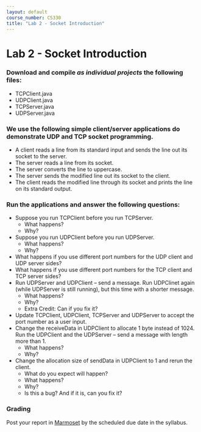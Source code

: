 ```yaml
---
layout: default
course_number: CS330
title: "Lab 2 - Socket Introduction"
---
```


# Lab 2 - Socket Introduction   

### Download and compile _as individual projects_ the following files:
  - TCPClient.java 
  - UDPClient.java
  - TCPServer.java
  - UDPServer.java
 
### We use the following simple client/server applications do demonstrate UDP and TCP socket programming. 
  - A client reads a line from its standard input and sends the line out its socket to the server.
  - The server reads a line from its socket. 
  - The server converts the line to uppercase.
  - The server sends the modified line out its socket to the client. 
  - The client reads the modified line through its socket and prints the line on its standard output.

###  Run the applications and answer the following questions: 
  - Suppose you run TCPClient before you run TCPServer. 
    - What happens? 
    - Why?
  - Suppose you run UDPClient before you run UDPServer. 
    - What happens? 
    - Why? 
  - What happens if you use different port numbers for the UDP client and UDP server sides?
  - What happens if you use different port numbers for the TCP client and TCP server sides?
  - Run UDPServer and UDPClient – send a message. Run UDPClinet again (while UDPServer is still running), but this time with a shorter message. 
    - What happens? 
    - Why?
    - Extra Credit: Can if you fix it?    
  - Update TCPClient, UDPClient, TCPServer and UDPServer to accept the port number as a user input.
  - Change the receiveData in UDPClient to allocate 1 byte instead of 1024. Run the UDPClient and the UDPServer – send a message with length more than 1. 
    - What happens? 
    - Why?
  - Change the allocation size of sendData in UDPClient to 1 and rerun the client. 
    - What do you expect will happen?
    - What happens?  
    - Why? 
    - Is this a bug? And if it is, can you fix it?
    
### Grading
Post your report in [Marmoset](https://cs.ycp.edu/marmoset) by the scheduled due date in the syllabus.
